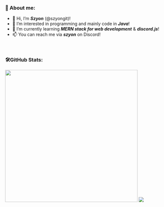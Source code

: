 ### 👋 About me:

- 👋 Hi, I’m ***Szyon*** (@szyongit)!
- 👀 I’m interested in programming and mainly code in ***Java***!
- 🌱 I’m currently learning ***MERN stack for web development*** & ***discord.js***!
- 📫 You can reach me via ***szyon*** on Discord!<br/><br/><br/>


### 🛠️GitHub Stats:
<img src="https://github-readme-stats.vercel.app/api?username=szyongit&theme=tokyonight" width="430px"/>
<img src="https://github-readme-stats.vercel.app/api/top-langs/?username=szyongit&layout=compact&theme=tokyonight" />

<!---![GitHub Stats](https://github-readme-streak-stats.herokuapp.com/?user=your-github-username&theme=tokyonight)--->


<!---
szyongit/szyongit is a ✨ special ✨ repository because its `README.md` (this file) appears on your GitHub profile.
You can click the Preview link to take a look at your changes.
--->

<!---
but I am looking forward to ***other languages***!
--->
